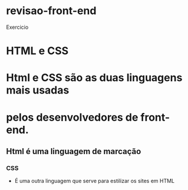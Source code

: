 # revisao-front-end
 Exercicio

 # HTML e CSS

# Html e CSS são as duas linguagens mais usadas 
# pelos desenvolvedores de front- end.

## Html é uma linguagem de marcação 

### CSS
- É uma outra linguagem que serve para estilizar os sites em HTML
